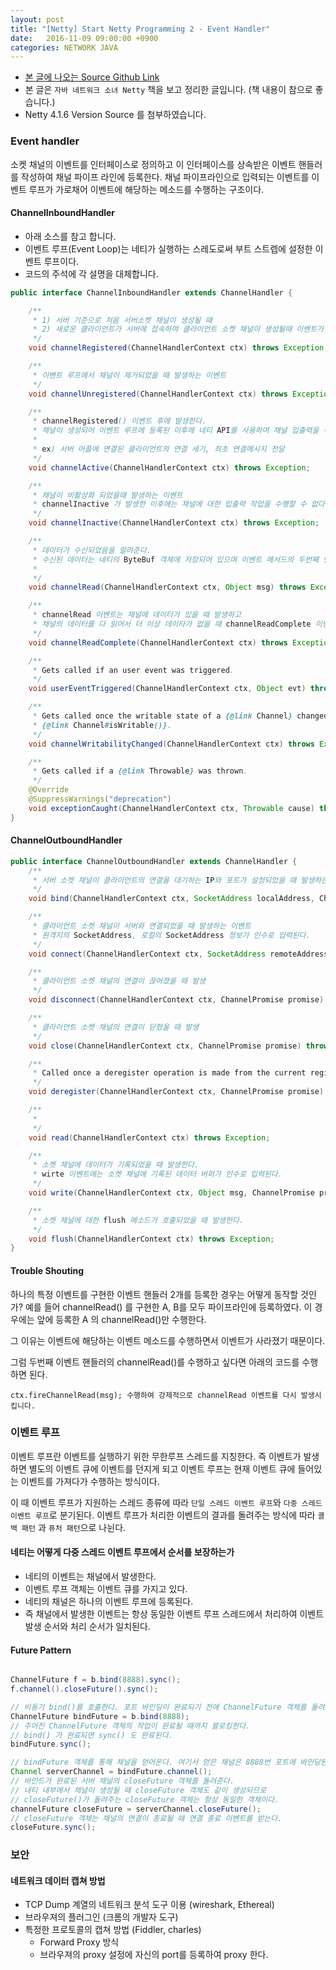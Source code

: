 ```yaml
---
layout: post
title: "[Netty] Start Netty Programming 2 - Event Handler"
date:   2016-11-09 09:00:00 +0900
categories: NETWORK JAVA
---
```


 - [본 글에 나오는 Source Github Link](https://github.com/krisjey/netty.book.kor)
 - 본 글은 `자바 네트워크 소녀 Netty` 책을 보고 정리한 글입니다. (책 내용이 참으로 좋습니다.)
 - Netty 4.1.6 Version Source 를 첨부하였습니다. 


### Event handler

소켓 채널의 이벤트를 인터페이스로 정의하고 이 인터페이스를 상속받은 이벤트 핸들러를 작성하여
채널 파이프 라인에 등록한다. 채널 파이프라인으로 입력되는 이벤트를 이벤트 루프가 가로채어 
이벤트에 해당하는 메소드를 수행하는 구조이다.

#### ChannelInboundHandler

- 아래 소스를 참고 합니다.
- 이벤트 루프(Event Loop)는 네티가 실행하는 스레도로써 부트 스트렙에 설정한 이벤트 루프이다.
- 코드의 주석에 각 설명을 대체합니다.

~~~java
public interface ChannelInboundHandler extends ChannelHandler {

    /**
     * 1) 서버 기준으로 처음 서버소켓 채널이 생성될 때
     * 2) 새로운 클라이언트가 서버에 접속하여 클라이언트 소켓 채널이 생성될때 이벤트가 발생한다.
     */
    void channelRegistered(ChannelHandlerContext ctx) throws Exception;

    /**
     * 이벤트 루프에서 채널이 제거되었을 때 발생하는 이벤트
     */
    void channelUnregistered(ChannelHandlerContext ctx) throws Exception;

    /**
     * channelRegistered() 이벤트 후에 발생한다.
     * 채널이 생성되어 이벤트 루프에 등록된 이후에 네티 API를 사용하여 채널 입출력을 수행할 상태가 되었다를 알려준다.
     *
     * ex) 서버 어플에 연결된 클라이언트의 연결 세기, 최초 연결메시지 전달 
     */
    void channelActive(ChannelHandlerContext ctx) throws Exception;

    /**
     * 채널이 비활성화 되었을때 발생하는 이벤트
     * channelInactive 가 발생한 이후에는 채널에 대한 입출력 작업을 수행할 수 없다.
     */
    void channelInactive(ChannelHandlerContext ctx) throws Exception;

    /**
     * 데이터가 수신되었음을 알려준다.
     * 수신된 데이터는 네티의 ByteBuf 객체에 저장되어 있으며 이벤트 메서드의 두번째 인자인 msg를 통해서 접근할 수 있다. 
     * 
     */
    void channelRead(ChannelHandlerContext ctx, Object msg) throws Exception;

    /**
     * channelRead 이벤트는 채널에 데이터가 있을 때 발생하고 
     * 채널의 데이터를 다 읽어서 더 이상 데이타가 없을 때 channelReadComplete 이벤트가 발생한다.
     */
    void channelReadComplete(ChannelHandlerContext ctx) throws Exception;

    /**
     * Gets called if an user event was triggered.
     */
    void userEventTriggered(ChannelHandlerContext ctx, Object evt) throws Exception;

    /**
     * Gets called once the writable state of a {@link Channel} changed. You can check the state with
     * {@link Channel#isWritable()}.
     */
    void channelWritabilityChanged(ChannelHandlerContext ctx) throws Exception;

    /**
     * Gets called if a {@link Throwable} was thrown.
     */
    @Override
    @SuppressWarnings("deprecation")
    void exceptionCaught(ChannelHandlerContext ctx, Throwable cause) throws Exception;
}
~~~

#### ChannelOutboundHandler

~~~java
public interface ChannelOutboundHandler extends ChannelHandler {
    /**
     * 서버 소켓 채널이 클라이언트의 연결을 대기하는 IP와 포트가 설정되었을 때 발생하는 이벤트
     */
    void bind(ChannelHandlerContext ctx, SocketAddress localAddress, ChannelPromise promise) throws Exception;

    /**
     * 클라이언트 소켓 채널이 서버와 연결되었을 때 발생하는 이벤트 
     * 원격지의 SocketAddress, 로컬의 SocketAddress 정보가 인수로 입력된다.
     */
    void connect(ChannelHandlerContext ctx, SocketAddress remoteAddress, SocketAddress localAddress, ChannelPromise promise) throws Exception;

    /**
     * 클라이언트 소켓 채널의 연결이 끊어졌을 때 발생
     */
    void disconnect(ChannelHandlerContext ctx, ChannelPromise promise) throws Exception;

    /**
     * 클라이언트 소켓 채널의 연결이 닫혔을 때 발생
     */
    void close(ChannelHandlerContext ctx, ChannelPromise promise) throws Exception;

    /**
     * Called once a deregister operation is made from the current registered {@link EventLoop}.
     */
    void deregister(ChannelHandlerContext ctx, ChannelPromise promise) throws Exception;

    /**
     * 
     */
    void read(ChannelHandlerContext ctx) throws Exception;

    /**
     * 소켓 채널에 데이터가 기록되었을 때 발생한다. 
     * wirte 이벤트에는 소켓 채널에 기록된 데이터 버퍼가 인수로 입력된다.
     */
    void write(ChannelHandlerContext ctx, Object msg, ChannelPromise promise) throws Exception;

    /**
     * 소켓 채널에 대한 flush 메소드가 호출되었을 때 발생한다.
     */
    void flush(ChannelHandlerContext ctx) throws Exception;
}
~~~

#### Trouble Shouting

하나의 특정 이벤트를 구현한 이벤트 핸들러 2개를 등록한 경우는 어떻게 동작할 것인가?
예를 들어 channelRead() 를 구현한 A, B를 모두 파이프라인에 등록하였다. 
이 경우에는 앞에 등록한 A 의 channelRead()만 수행한다.

그 이유는 이벤트에 해당하는 이벤트 메소드를 수행하면서 이벤트가 사라졌기 때문이다.

그럼 두번째 이벤트 핸들러의 channelRead()를 수행하고 싶다면 아래의 코드를 수행하면 된다.
```
ctx.fireChannelRead(msg); 수행하여 강제적으로 channelRead 이벤트를 다시 발생시킵니다.
```

### 이벤트 루프
이벤트 루프란 이벤트를 실행하기 위한 무한루프 스레드를 지칭한다.
즉 이벤트가 발생하면 별도의 이벤트 큐에 이벤트를 던지게 되고 이벤트 루프는 
현재 이벤트 큐에 들어있는 이벤트를 가져다가 수행하는 방식이다.

이 때 이벤트 루프가 지원하는 스레드 종류에 따라 `단일 스레드 이벤트 루프`와 `다중 스레드 이벤트 루프`로 분기된다.
이벤트 루프가 처리한 이벤트의 결과를 돌려주는 방식에 따라 `콜백 패턴` 과 `퓨처 패턴`으로 나뉜다.

#### 네티는 어떻게 다중 스레드 이벤트 루프에서 순서를 보장하는가
 - 네티의 이벤트는 채널에서 발생한다.
 - 이벤트 루프 객체는 이벤트 큐를 가지고 있다.
 - 네티의 채널은 하나의 이벤트 루프에 등록된다.
 - 즉 채널에서 발생한 이벤트는 항상 동일한 이벤트 루프 스레드에서 처리하여 이벤트 발생 순서와 처리 순서가 일치된다.

#### Future Pattern

~~~java

ChannelFuture f = b.bind(8888).sync();
f.channel().closeFuture().sync();

// 비동기 bind()를 호출한다. 포트 바인딩이 완료되기 전에 ChannelFuture 객체를 돌려준다.
ChannelFuture bindFuture = b.bind(8888);
// 주어진 ChannelFuture 객체의 작업이 완료될 때까지 블로킹한다.
// bind() 가 완료되면 sync() 도 완료된다.
bindFuture.sync();

// bindFuture 객체를 통해 채널을 얻어온다. 여기서 얻은 채널은 8888번 포트에 바인딩된 서버 채널이다.
Channel serverChannel = bindFuture.channel();
// 바인드가 완료된 서버 채널의 closeFuture 객체를 돌려준다.
// 내티 내부에서 채널이 생성될 때 closeFuture 객체도 같이 생성되므로 
// closeFuture()가 돌려주는 closeFuture 객체는 항상 동일한 객체이다.
channelFuture closeFuture = serverChannel.closeFuture();
// closeFuture 객체는 채널의 연결이 종료될 때 연결 종료 이벤트를 받는다.
closeFuture.sync();
~~~


### 보안 

#### 네트워크 데이터 캡쳐 방법
 - TCP Dump 계열의 네트워크 분석 도구 이용 (wireshark, Ethereal)
 - 브라우져의 플러그인 (크롬의 개발자 도구)
 - 특정한 프로토콜의 캡쳐 방법 (Fiddler, charles)
    - Forward Proxy 방식
    - 브라우져의 proxy 설정에 자신의 port를 등록하여 proxy 한다.
####